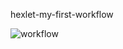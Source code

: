 hexlet-my-first-workflow

![workflow](https://github.com/Spring-Silver-Bird/hexlet-my-first-workflow/blob/main/.github/workflows/hello-world.yml)